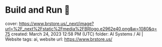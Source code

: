 # Build and Run 🎈

cover: https://www.brstore.us/_next/image?url=%2F_next%2Fstatic%2Fmedia%2FBRlogo.e2962e40.png&w=1080&q=75
created: March 24, 2023 12:58 PM (UTC)
folder: AI Systems / AI | Website
tags: ai, website
url: https://www.brstore.us/